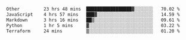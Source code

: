 <!--START_SECTION:waka-->

```txt
Other         23 hrs 48 mins  █████████████████▓░░░░░░░   70.02 %
JavaScript    4 hrs 57 mins   ███▓░░░░░░░░░░░░░░░░░░░░░   14.59 %
Markdown      3 hrs 16 mins   ██▒░░░░░░░░░░░░░░░░░░░░░░   09.61 %
Python        1 hr 5 mins     ▓░░░░░░░░░░░░░░░░░░░░░░░░   03.22 %
Terraform     24 mins         ▒░░░░░░░░░░░░░░░░░░░░░░░░   01.20 %
```

<!--END_SECTION:waka--> 
 
